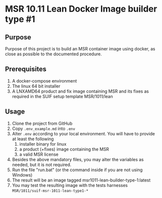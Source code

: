 # MSR 10.11 Lean Docker Image builder type #1

## Purpose

Purpose of this project is to build an MSR container image using docker, as close as possible to the documented procedure.

## Prerequisites

1. A docker-compose environment
2. The linux 64 bit installer
3. A LNXAMD64 product and fix image containing MSR and its fixes as required in the SUIF setup template MSR/1011/lean

## Usage

1. Clone the project from GitHub
2. Copy `.env_example.md` into `.env`
3. Alter `.env` according to your local environment. You will have to provide at least the following
   1. installer binary for linux
   2. a product (+fixes) image containing the MSR
   3. a valid MSR license
4. Besides the above mandatory files, you may alter the variables as needed, but it is not required.
5. Run the file "run.bat" (or the command inside if you are not using Windows)
6. The result will be an image tagged msr1011-lean-builder-type-1:latest
7. You may test the resulting image with the tests harnesses `MSR/1011/suif-msr-1011-lean-type1-*`
